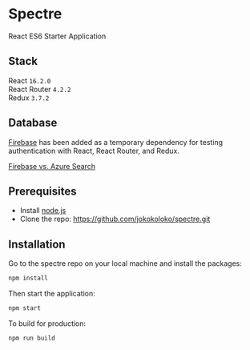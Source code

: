 # Spectre

React ES6 Starter Application

## Stack

React `16.2.0`</br >
React Router `4.2.2`</br >
Redux `3.7.2`

## Database

[Firebase](https://firebase.google.com/) has been added as a temporary dependency for testing authentication with React, React Router, and Redux.

[Firebase vs. Azure Search](http://db-engines.com/en/system/Firebase+Realtime+Database%3BMicrosoft+Azure+Search)

## Prerequisites

*   Install [node.js](http://nodejs.org/)
*   Clone the repo: https://github.com/jokokoloko/spectre.git

## Installation

Go to the spectre repo on your local machine and install the packages:

```sh
npm install
```

Then start the application:

```sh
npm start
```

To build for production:

```sh
npm run build
```
